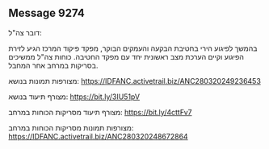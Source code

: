 ## Message 9274

דובר צה"ל:

בהמשך לפיגוע הירי בחטיבת הבקעה והעמקים הבוקר, מפקד פיקוד המרכז הגיע לזירת הפיגוע וקיים הערכת מצב ראשונית יחד עם מפקד החטיבה.
כוחות צה"ל ממשיכים בסריקות במרחב אחר המחבל.

מצורפות תמונות בנושא: https://IDFANC.activetrail.biz/ANC280320249236453

מצורף תיעוד בנושא: https://bit.ly/3IU51pV

מצורף תיעוד מסריקות הכוחות במרחב: https://bit.ly/4cttFv7

מצורפות תמונות מסריקות הכוחות במרחב: https://IDFANC.activetrail.biz/ANC280320248672864

